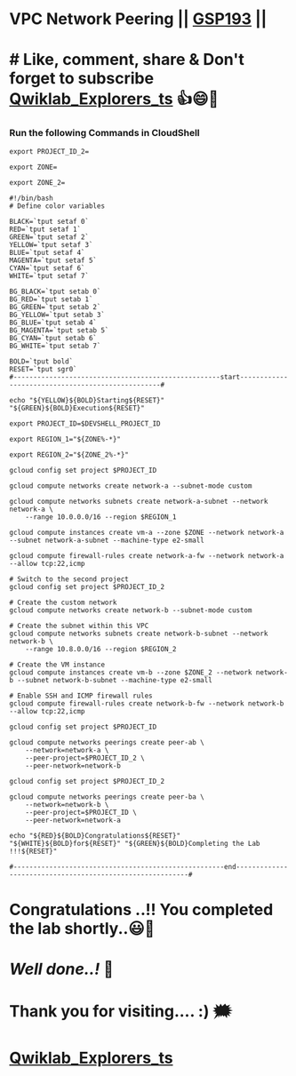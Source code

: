 # VPC Network Peering || [GSP193](https://www.cloudskillsboost.google/focuses/964?parent=catalog) ||

# # Like, comment, share & Don't forget to subscribe [Qwiklab_Explorers_ts](https://youtube.com/@titashshil?si=RgamNu1dc9jVIbJN) 👍😄🤝

### Run the following Commands in CloudShell

```
export PROJECT_ID_2=
```
```
export ZONE=
```
```
export ZONE_2=
```
```
#!/bin/bash
# Define color variables

BLACK=`tput setaf 0`
RED=`tput setaf 1`
GREEN=`tput setaf 2`
YELLOW=`tput setaf 3`
BLUE=`tput setaf 4`
MAGENTA=`tput setaf 5`
CYAN=`tput setaf 6`
WHITE=`tput setaf 7`

BG_BLACK=`tput setab 0`
BG_RED=`tput setab 1`
BG_GREEN=`tput setab 2`
BG_YELLOW=`tput setab 3`
BG_BLUE=`tput setab 4`
BG_MAGENTA=`tput setab 5`
BG_CYAN=`tput setab 6`
BG_WHITE=`tput setab 7`

BOLD=`tput bold`
RESET=`tput sgr0`
#----------------------------------------------------start--------------------------------------------------#

echo "${YELLOW}${BOLD}Starting${RESET}" "${GREEN}${BOLD}Execution${RESET}"

export PROJECT_ID=$DEVSHELL_PROJECT_ID

export REGION_1="${ZONE%-*}"

export REGION_2="${ZONE_2%-*}"

gcloud config set project $PROJECT_ID

gcloud compute networks create network-a --subnet-mode custom

gcloud compute networks subnets create network-a-subnet --network network-a \
    --range 10.0.0.0/16 --region $REGION_1

gcloud compute instances create vm-a --zone $ZONE --network network-a --subnet network-a-subnet --machine-type e2-small

gcloud compute firewall-rules create network-a-fw --network network-a --allow tcp:22,icmp

# Switch to the second project
gcloud config set project $PROJECT_ID_2

# Create the custom network
gcloud compute networks create network-b --subnet-mode custom

# Create the subnet within this VPC
gcloud compute networks subnets create network-b-subnet --network network-b \
    --range 10.8.0.0/16 --region $REGION_2

# Create the VM instance
gcloud compute instances create vm-b --zone $ZONE_2 --network network-b --subnet network-b-subnet --machine-type e2-small

# Enable SSH and ICMP firewall rules
gcloud compute firewall-rules create network-b-fw --network network-b --allow tcp:22,icmp

gcloud config set project $PROJECT_ID

gcloud compute networks peerings create peer-ab \
    --network=network-a \
    --peer-project=$PROJECT_ID_2 \
    --peer-network=network-b 

gcloud config set project $PROJECT_ID_2

gcloud compute networks peerings create peer-ba \
    --network=network-b \
    --peer-project=$PROJECT_ID \
    --peer-network=network-a

echo "${RED}${BOLD}Congratulations${RESET}" "${WHITE}${BOLD}for${RESET}" "${GREEN}${BOLD}Completing the Lab !!!${RESET}"

#-----------------------------------------------------end----------------------------------------------------------#
```

# Congratulations ..!! You completed the lab shortly..😃💯

# *Well done..!* 👏

# Thank you for visiting.... :) 🗯️

# [Qwiklab_Explorers_ts](https://youtube.com/@titashshil?si=RgamNu1dc9jVIbJN)

